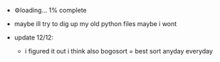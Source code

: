 - ⚙️loading... 1% complete
- maybe ill try to dig up my old python files maybe i wont

- update 12/12:
  - i figured it out i think
also bogosort = best sort anyday everyday
